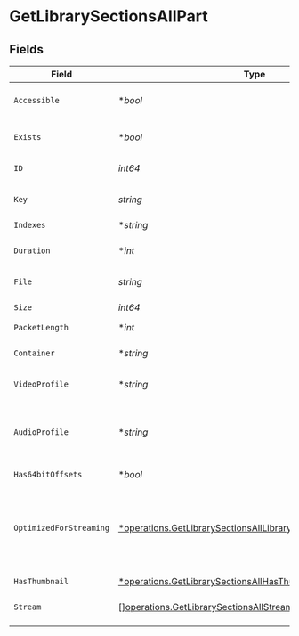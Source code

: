 # GetLibrarySectionsAllPart


## Fields

| Field                                                                                                                                         | Type                                                                                                                                          | Required                                                                                                                                      | Description                                                                                                                                   | Example                                                                                                                                       |
| --------------------------------------------------------------------------------------------------------------------------------------------- | --------------------------------------------------------------------------------------------------------------------------------------------- | --------------------------------------------------------------------------------------------------------------------------------------------- | --------------------------------------------------------------------------------------------------------------------------------------------- | --------------------------------------------------------------------------------------------------------------------------------------------- |
| `Accessible`                                                                                                                                  | **bool*                                                                                                                                       | :heavy_minus_sign:                                                                                                                            | Indicates if the part is accessible.                                                                                                          | true                                                                                                                                          |
| `Exists`                                                                                                                                      | **bool*                                                                                                                                       | :heavy_minus_sign:                                                                                                                            | Indicates if the part exists.                                                                                                                 | true                                                                                                                                          |
| `ID`                                                                                                                                          | *int64*                                                                                                                                       | :heavy_check_mark:                                                                                                                            | Unique part identifier.                                                                                                                       | 418385                                                                                                                                        |
| `Key`                                                                                                                                         | *string*                                                                                                                                      | :heavy_check_mark:                                                                                                                            | Key to access this part.                                                                                                                      | /library/parts/418385/1735864239/file.mkv                                                                                                     |
| `Indexes`                                                                                                                                     | **string*                                                                                                                                     | :heavy_minus_sign:                                                                                                                            | N/A                                                                                                                                           | sd                                                                                                                                            |
| `Duration`                                                                                                                                    | **int*                                                                                                                                        | :heavy_minus_sign:                                                                                                                            | Duration of the part in milliseconds.                                                                                                         | 9610350                                                                                                                                       |
| `File`                                                                                                                                        | *string*                                                                                                                                      | :heavy_check_mark:                                                                                                                            | File path for the part.                                                                                                                       | /mnt/Movies_1/W/Wicked (2024).mkv                                                                                                             |
| `Size`                                                                                                                                        | *int64*                                                                                                                                       | :heavy_check_mark:                                                                                                                            | File size in bytes.                                                                                                                           | 30649952104                                                                                                                                   |
| `PacketLength`                                                                                                                                | **int*                                                                                                                                        | :heavy_minus_sign:                                                                                                                            | N/A                                                                                                                                           | 188                                                                                                                                           |
| `Container`                                                                                                                                   | **string*                                                                                                                                     | :heavy_minus_sign:                                                                                                                            | Container format of the part.                                                                                                                 | mkv                                                                                                                                           |
| `VideoProfile`                                                                                                                                | **string*                                                                                                                                     | :heavy_minus_sign:                                                                                                                            | Video profile for the part.                                                                                                                   | main 10                                                                                                                                       |
| `AudioProfile`                                                                                                                                | **string*                                                                                                                                     | :heavy_minus_sign:                                                                                                                            | The audio profile used for the media (e.g., DTS, Dolby Digital, etc.).                                                                        | dts                                                                                                                                           |
| `Has64bitOffsets`                                                                                                                             | **bool*                                                                                                                                       | :heavy_minus_sign:                                                                                                                            | N/A                                                                                                                                           | false                                                                                                                                         |
| `OptimizedForStreaming`                                                                                                                       | [*operations.GetLibrarySectionsAllLibraryOptimizedForStreaming](../../models/operations/getlibrarysectionsalllibraryoptimizedforstreaming.md) | :heavy_minus_sign:                                                                                                                            | Has this media been optimized for streaming. NOTE: This can be 0, 1, false or true                                                            |                                                                                                                                               |
| `HasThumbnail`                                                                                                                                | [*operations.GetLibrarySectionsAllHasThumbnail](../../models/operations/getlibrarysectionsallhasthumbnail.md)                                 | :heavy_minus_sign:                                                                                                                            | N/A                                                                                                                                           | 1                                                                                                                                             |
| `Stream`                                                                                                                                      | [][operations.GetLibrarySectionsAllStream](../../models/operations/getlibrarysectionsallstream.md)                                            | :heavy_minus_sign:                                                                                                                            | An array of streams for this part.                                                                                                            |                                                                                                                                               |